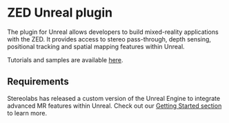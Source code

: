 # ZED Unreal plugin

The plugin for Unreal allows developers to build mixed-reality applications with the ZED. It provides access to stereo pass-through, depth sensing, positional tracking and spatial mapping features within Unreal. 

Tutorials and samples are available [here](https://github.com/stereolabs/zed-unreal-samples).

## Requirements

Stereolabs has released a custom version of the Unreal Engine to integrate advanced MR features within Unreal. Check out our [Getting Started section](https://www.stereolabs.com/documentation/mixed-reality/unreal/getting-started.html) to learn more.
